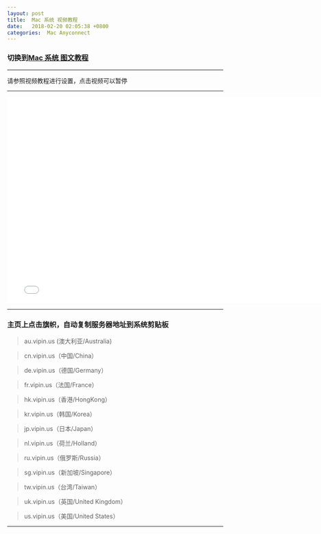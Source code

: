 ```yaml
---
layout: post
title:  Mac 系统 视频教程
date:   2018-02-20 02:05:38 +0800
categories:  Mac Anyconnect
---
```


### 切换到[Mac 系统 **图文教程**](/2018/02/mac_txt/ "Mac")

****

请参照视频教程进行设置，点击视频可以暂停

****
<iframe width="768" height="480" src="/files/Mac.webm" frameborder="0" allow="autoplay; encrypted-media" allowfullscreen></iframe>

****

### 主页上点击旗帜，自动复制服务器地址到系统剪贴板

>au.vipin.us (澳大利亚/Australia)

>cn.vipin.us（中国/China）

>de.vipin.us（德国/Germany）

>fr.vipin.us（法国/France）

>hk.vipin.us（香港/HongKong）

>kr.vipin.us（韩国/Korea）

>jp.vipin.us（日本/Japan）

>nl.vipin.us（荷兰/Holland）

>ru.vipin.us（俄罗斯/Russia）

>sg.vipin.us（新加坡/Singapore）

>tw.vipin.us（台湾/Taiwan）

>uk.vipin.us（英国/United Kingdom）

>us.vipin.us（美国/United States）

****
